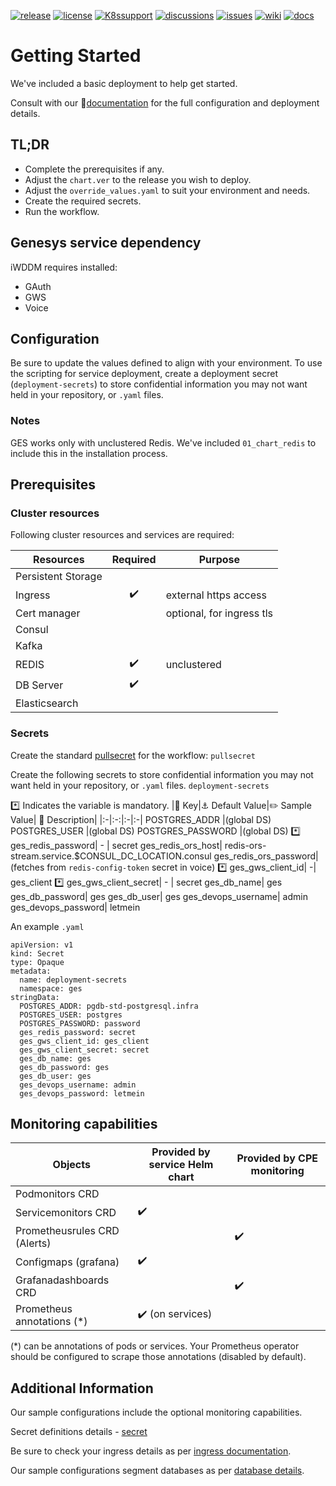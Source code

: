 [![release](https://flat.badgen.net/github/release/genesys/multicloud-services?color=pink)](https://github.com/genesys/multicloud-services/)
[![license](https://flat.badgen.net/github/license/genesys/multicloud-services?color=blue)](/LICENSE)
[![K8ssupport](https://flat.badgen.net/badge/supported%20K8s%20release/1.22/cyan)](https://all.docs.genesys.com/ReleaseNotes/Current/GenesysEngage-cloud/PrivateEdition)
[![discussions](https://img.shields.io/github/discussions/genesys/multicloud-services?style=flat-square&color=green)](https://github.com/genesys/multicloud-services/discussions)
[![issues](https://flat.badgen.net/github/open-issues/genesys/multicloud-services?color=purple)](https://github.com/genesys/multicloud-services/issues)
[![wiki](https://img.shields.io/badge/wiki-documentation-forestgreen?style=flat-square)](https://github.com/genesys/multicloud-services/wiki)
[![docs](https://flat.badgen.net/badge/Genesys%20Documentation/GES/?color=orange)](https://all.docs.genesys.com/PEC-CAB/Current/CABPEGuide)

# Getting Started
We've included a basic deployment to help get started.

Consult with our :book:[documentation](https://all.docs.genesys.com/PEC-CAB/Current/CABPEGuide) for the full configuration and deployment details.

## TL;DR
- Complete the prerequisites if any.
- Adjust the `chart.ver` to the release you wish to deploy.
- Adjust the `override_values.yaml` to suit your environment and needs.
- Create the required secrets.
- Run the workflow.

## Genesys service dependency
iWDDM requires installed:
- GAuth
- GWS
- Voice

## Configuration

Be sure to update the values defined to align with your environment.
To use the scripting for service deployment, create a deployment secret (`deployment-secrets`) to store confidential information you may not want held in your repository, or `.yaml` files. 

### Notes
GES works only with unclustered Redis. We've included `01_chart_redis` to include this in the installation process.
## Prerequisites
### Cluster resources

Following cluster resources and services are required:

Resources | Required | Purpose
|-|:-:|-|
Persistent Storage | | 
Ingress | :heavy_check_mark: | external https access
Cert manager |  | optional, for ingress tls
Consul | |
Kafka | |
REDIS | :heavy_check_mark: | unclustered
DB Server | :heavy_check_mark: |
Elasticsearch | |


### Secrets 
Create the standard [pullsecret](/doc/secrets.md/#pull) for the workflow: 
`pullsecret`

Create the following secrets to store confidential information you may not want held in your repository, or `.yaml` files. 
`deployment-secrets`

 :asterisk: Indicates the variable is mandatory.
|:key: Key|:anchor: Default Value|:pencil2: Sample Value| :book: Description|
|:-|:-:|:-|:-|
POSTGRES_ADDR |(global DS)
POSTGRES_USER |(global DS)
POSTGRES_PASSWORD |(global DS)
:asterisk: ges_redis_password| - | secret
ges_redis_ors_host| redis-ors-stream.service.$CONSUL_DC_LOCATION.consul
ges_redis_ors_password| (fetches from `redis-config-token` secret in voice)
:asterisk: ges_gws_client_id| -| ges_client
:asterisk: ges_gws_client_secret| - | secret
ges_db_name|   ges
ges_db_password|   ges
ges_db_user|   ges
ges_devops_username|   admin
ges_devops_password|   letmein

An example `.yaml`
```
apiVersion: v1
kind: Secret
type: Opaque
metadata:
  name: deployment-secrets
  namespace: ges
stringData:
  POSTGRES_ADDR: pgdb-std-postgresql.infra
  POSTGRES_USER: postgres
  POSTGRES_PASSWORD: password
  ges_redis_password: secret
  ges_gws_client_id: ges_client
  ges_gws_client_secret: secret
  ges_db_name: ges
  ges_db_password: ges
  ges_db_user: ges
  ges_devops_username: admin
  ges_devops_password: letmein
```



## Monitoring capabilities

Objects | Provided by service Helm chart | Provided by CPE monitoring
|-|-|-|
Podmonitors CRD | | 
Servicemonitors CRD | :heavy_check_mark: | 
Prometheusrules CRD (Alerts) | | :heavy_check_mark:
Configmaps (grafana) | :heavy_check_mark: |
Grafanadashboards CRD | | :heavy_check_mark:
Prometheus annotations (*) | :heavy_check_mark: (on services) |

(*) can be annotations of pods or services. Your Prometheus operator should be configured to scrape those annotations (disabled by default).

## Additional Information

Our sample configurations include the optional monitoring capabilities. 

Secret definitions details - [secret](/doc/secrets.md)

Be sure to check your ingress details as per [ingress documentation](/doc/ingress.md).

Our sample configurations segment databases as per [database details](/doc/DATABASE.md).
